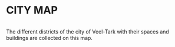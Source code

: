 # CITY MAP

<figure><img src="../../.gitbook/assets/Ancient map.png" alt=""><figcaption></figcaption></figure>

The different districts of the city of Veel-Tark with their spaces and buildings are collected on this map.
